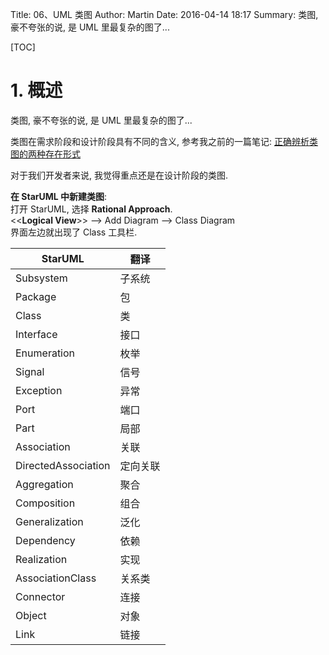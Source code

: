Title: 06、UML 类图
Author: Martin
Date: 2016-04-14 18:17
Summary: 类图, 豪不夸张的说, 是 UML 里最复杂的图了...

[TOC]

# 1. 概述
类图, 豪不夸张的说, 是 UML 里最复杂的图了...

类图在需求阶段和设计阶段具有不同的含义, 参考我之前的一篇笔记: [正确辨析类图的两种存在形式](http://www.smallcpp.cn/15-c-zheng-que-bian-xi-lei-tu-de-liang-chong-cun-zai-xing-shi-zhuan.html)

对于我们开发者来说, 我觉得重点还是在设计阶段的类图.

__在 StarUML 中新建类图__:<br>
打开 StarUML, 选择 __Rational Approach__.<br>
<<__Logical View__\>\> \-\-\> Add Diagram \-\-\> Class Diagram<br>
界面左边就出现了 Class 工具栏.

|       StarUML       |   翻译   |
|---------------------|----------|
| Subsystem           | 子系统   |
| Package             | 包       |
| Class               | 类       |
| Interface           | 接口     |
| Enumeration         | 枚举     |
| Signal              | 信号     |
| Exception           | 异常     |
| Port                | 端口     |
| Part                | 局部     |
| Association         | 关联     |
| DirectedAssociation | 定向关联 |
| Aggregation         | 聚合     |
| Composition         | 组合     |
| Generalization      | 泛化     |
| Dependency          | 依赖     |
| Realization         | 实现     |
| AssociationClass    | 关系类   |
| Connector           | 连接     |
| Object              | 对象     |
| Link                | 链接     |
